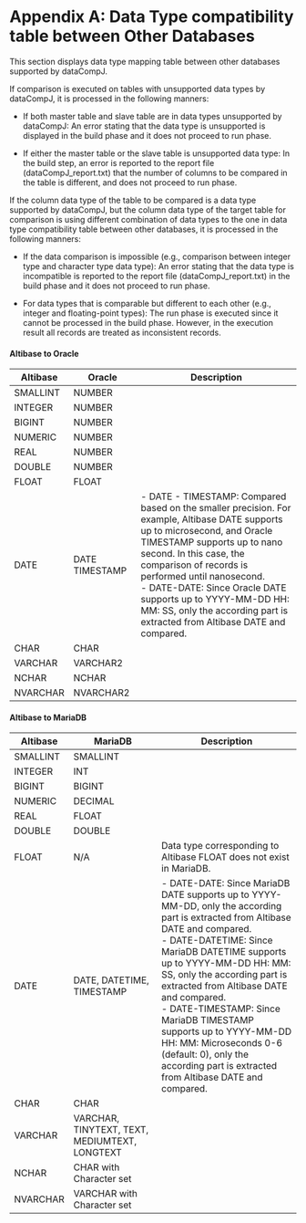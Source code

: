 # Appendix A: Data Type compatibility table between Other Databases

This section displays data type mapping table between other databases supported by dataCompJ. 

If comparison is executed on tables with unsupported data types by dataCompJ, it is processed in the following manners:

-   If both master table and slave table are in data types unsupported by dataCompJ: An error stating that the data type is unsupported is displayed in the build phase and it does not proceed to run phase.

-   If either the master table or the slave table is unsupported data type: In the build step, an error is reported to the report file (dataCompJ_report.txt) that the number of columns to be compared in the table is different, and does not proceed to run phase.

If the column data type of the table to be compared is a data type supported by dataCompJ, but the column data type of the target table for comparison is using different combination of data types to the one in data type compatibility table between other databases, it is processed in the following manners:

-   If the data comparison is impossible (e.g., comparison between integer type and character type data type): An error stating that the data type is incompatible is reported to the report file (dataCompJ_report.txt) in the build phase and it does not proceed to run phase.

-   For data types that is comparable but different to each other (e.g., integer and floating-point types): The run phase is executed since it cannot be processed in the build phase. However, in the execution result all records are treated as inconsistent records.

#### Altibase to Oracle

| Altibase | Oracle         | Description                                                  |
| -------- | -------------- | ------------------------------------------------------------ |
| SMALLINT | NUMBER         |                                                              |
| INTEGER  | NUMBER         |                                                              |
| BIGINT   | NUMBER         |                                                              |
| NUMERIC  | NUMBER         |                                                              |
| REAL     | NUMBER         |                                                              |
| DOUBLE   | NUMBER         |                                                              |
| FLOAT    | FLOAT          |                                                              |
| DATE     | DATE TIMESTAMP | - DATE - TIMESTAMP: Compared based on the smaller precision. For example, Altibase DATE supports up to microsecond, and Oracle TIMESTAMP supports up to nano second. In this case, the comparison of records is performed until nanosecond. <br>- DATE-DATE: Since Oracle DATE supports up to YYYY-MM-DD HH: MM: SS, only the according part is extracted from Altibase DATE and compared. |
| CHAR     | CHAR           |                                                              |
| VARCHAR  | VARCHAR2       |                                                              |
| NCHAR    | NCHAR          |                                                              |
| NVARCHAR | NVARCHAR2      |                                                              |

#### Altibase to MariaDB

| Altibase | MariaDB                                       | Description                                                  |
| -------- | --------------------------------------------- | ------------------------------------------------------------ |
| SMALLINT | SMALLINT                                      |                                                              |
| INTEGER  | INT                                           |                                                              |
| BIGINT   | BIGINT                                        |                                                              |
| NUMERIC  | DECIMAL                                       |                                                              |
| REAL     | FLOAT                                         |                                                              |
| DOUBLE   | DOUBLE                                        |                                                              |
| FLOAT    | N/A                                           | Data type corresponding to Altibase FLOAT does not exist in MariaDB. |
| DATE     | DATE, DATETIME, TIMESTAMP                     | - DATE-DATE: Since MariaDB DATE supports up to YYYY-MM-DD, only the according part is extracted from Altibase DATE and compared.<br>- DATE-DATETIME: Since MariaDB DATETIME supports up to YYYY-MM-DD HH: MM: SS, only the according part is extracted from Altibase DATE and compared.<br>- DATE-TIMESTAMP: Since MariaDB TIMESTAMP supports up to YYYY-MM-DD HH: MM: Microseconds 0-6 (default: 0), only the according part is extracted from Altibase DATE and compared. |
| CHAR     | CHAR                                          |                                                              |
| VARCHAR  | VARCHAR, TINYTEXT, TEXT, MEDIUMTEXT, LONGTEXT |                                                              |
| NCHAR    | CHAR with Character set                       |                                                              |
| NVARCHAR | VARCHAR with Character set                    |                                                              |

